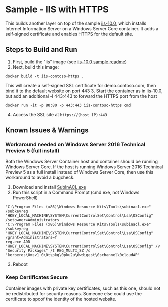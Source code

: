 # Sample - IIS with HTTPS
This builds another layer on top of the sample [iis-10.0](../iis-10.0/readme.md), which installs Internet Information Server on a Windows Server Core container. It adds a self-signed certificate and enables HTTPS for the default site.

## Steps to Build and Run
1. First, build the "iis" image (see [iis-10.0 sample readme](..\iis-10.0\readme.md))
2. Next, build this image: 
```none
docker build -t iis-contoso-https .
```
This will create a self-signed SSL certificate for demo.contoso.com, then bind it to the default website on port 443
3. Start the container as in iis-10.0, but add an additional -l 443:443 to forward the HTTPS port from the host
```none
docker run -it -p 80:80 -p 443:443 iis-contoso-https cmd
```
4. Access the SSL site at `https://(host IP):443`

## Known Issues & Warnings
### Workaround needed on Windows Server 2016 Technical Preview 5 (full install)
Both the Windows Server Container host and container should be running Windows Server Core. If the host is running Windows Server 2016 Technical Preview 5 as a full install instead of Windows Server Core, then use this workaround to avoid a bugcheck.

1. Download and install [SubInACL.exe](https://www.microsoft.com/en-us/download/details.aspx?id=23510)
2. Run this script in a Command Prompt (cmd.exe, not Windows PowerShell)
```none
"C:\Program Files (x86)\Windows Resource Kits\Tools\subinacl.exe" /subkeyreg "HKEY_LOCAL_MACHINE\SYSTEM\CurrentControlSet\Control\Lsa\OSConfig" /setowner=Administrators
"C:\Program Files (x86)\Windows Resource Kits\Tools\subinacl.exe" /subkeyreg "HKEY_LOCAL_MACHINE\SYSTEM\CurrentControlSet\Control\Lsa\OSConfig" /grant=Administrators=f
reg.exe ADD "HKEY_LOCAL_MACHINE\SYSTEM\CurrentControlSet\Control\Lsa\OSConfig" /v "Security Packages" /t REG_MULTI_SZ /d "kerberos\0msv1_0\0tspkg\0pku2u\0wdigest\0schannel\0cloudAP"
```
3. Reboot

### Keep Certificates Secure
Container images with private key certificates, such as this one, should not be redistributed for security reasons. Someone else could use the certificate to spoof the identity of the hosted website. 